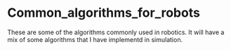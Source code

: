 # Common_algorithms_for_robots
These are some of the algorithms commonly used in robotics. It will have a mix of some algorithms that I have implementd in simulation.
